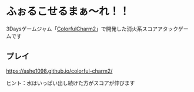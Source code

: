 # ふぉるこせるまぁ～れ！！

3Daysゲームジャム「[ColorfulCharm2](https://peatix.com/event/1889715)」で開発した消火系スコアアタックゲームです


## プレイ

https://ashe1098.github.io/colorful-charm2/

ヒント：水はいっぱい出し続けた方がスコアが伸びます
